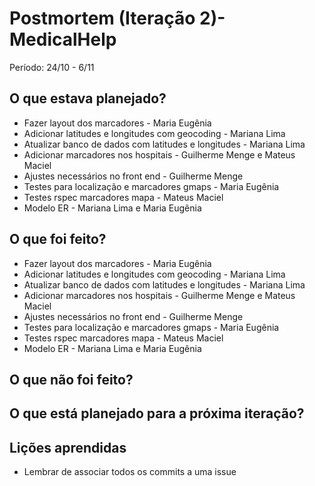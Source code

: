 # Postmortem (Iteração 2)- MedicalHelp

Período: 24/10 - 6/11

## O que estava planejado? 
* Fazer layout dos marcadores - Maria Eugênia
* Adicionar latitudes e longitudes com geocoding - Mariana Lima
* Atualizar banco de dados com latitudes e longitudes - Mariana Lima
* Adicionar marcadores nos hospitais - Guilherme Menge e Mateus Maciel
* Ajustes necessários no front end - Guilherme Menge
* Testes para localização e marcadores gmaps - Maria Eugênia
* Testes rspec marcadores mapa - Mateus Maciel
* Modelo ER - Mariana Lima e Maria Eugênia

## O que foi feito?
* Fazer layout dos marcadores - Maria Eugênia
* Adicionar latitudes e longitudes com geocoding - Mariana Lima
* Atualizar banco de dados com latitudes e longitudes - Mariana Lima
* Adicionar marcadores nos hospitais - Guilherme Menge e Mateus Maciel
* Ajustes necessários no front end - Guilherme Menge
* Testes para localização e marcadores gmaps - Maria Eugênia
* Testes rspec marcadores mapa - Mateus Maciel
* Modelo ER - Mariana Lima e Maria Eugênia

## O que não foi feito?

## O que está planejado para a próxima iteração? 

## Lições aprendidas
* Lembrar de associar todos os commits a uma issue